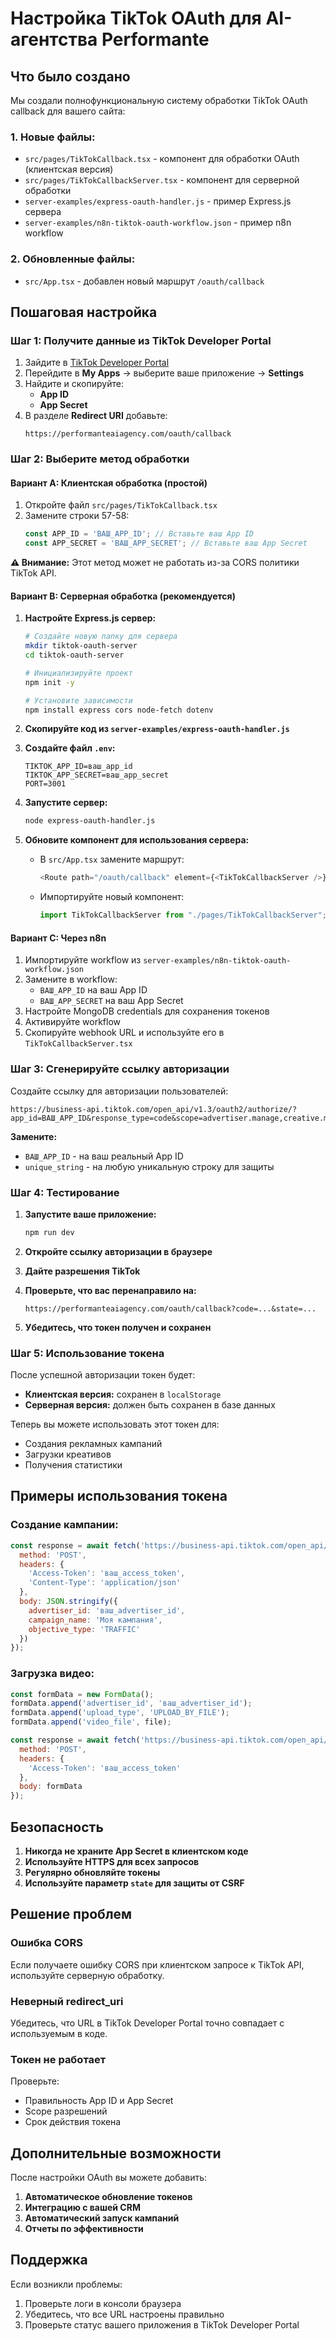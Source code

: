 # Настройка TikTok OAuth для AI-агентства Performante

## Что было создано

Мы создали полнофункциональную систему обработки TikTok OAuth callback для вашего сайта:

### 1. Новые файлы:
- `src/pages/TikTokCallback.tsx` - компонент для обработки OAuth (клиентская версия)
- `src/pages/TikTokCallbackServer.tsx` - компонент для серверной обработки
- `server-examples/express-oauth-handler.js` - пример Express.js сервера
- `server-examples/n8n-tiktok-oauth-workflow.json` - пример n8n workflow

### 2. Обновленные файлы:
- `src/App.tsx` - добавлен новый маршрут `/oauth/callback`

## Пошаговая настройка

### Шаг 1: Получите данные из TikTok Developer Portal

1. Зайдите в [TikTok Developer Portal](https://ads.tiktok.com/marketing_api/homepage)
2. Перейдите в **My Apps** → выберите ваше приложение → **Settings**
3. Найдите и скопируйте:
   - **App ID**
   - **App Secret**
4. В разделе **Redirect URI** добавьте:
   ```
   https://performanteaiagency.com/oauth/callback
   ```

### Шаг 2: Выберите метод обработки

#### Вариант A: Клиентская обработка (простой)

1. Откройте файл `src/pages/TikTokCallback.tsx`
2. Замените строки 57-58:
   ```typescript
   const APP_ID = 'ВАШ_APP_ID'; // Вставьте ваш App ID
   const APP_SECRET = 'ВАШ_APP_SECRET'; // Вставьте ваш App Secret
   ```

**⚠️ Внимание:** Этот метод может не работать из-за CORS политики TikTok API.

#### Вариант B: Серверная обработка (рекомендуется)

1. **Настройте Express.js сервер:**
   
   ```bash
   # Создайте новую папку для сервера
   mkdir tiktok-oauth-server
   cd tiktok-oauth-server
   
   # Инициализируйте проект
   npm init -y
   
   # Установите зависимости
   npm install express cors node-fetch dotenv
   ```

2. **Скопируйте код из `server-examples/express-oauth-handler.js`**

3. **Создайте файл `.env`:**
   ```env
   TIKTOK_APP_ID=ваш_app_id
   TIKTOK_APP_SECRET=ваш_app_secret
   PORT=3001
   ```

4. **Запустите сервер:**
   ```bash
   node express-oauth-handler.js
   ```

5. **Обновите компонент для использования сервера:**
   - В `src/App.tsx` замените маршрут:
     ```typescript
     <Route path="/oauth/callback" element={<TikTokCallbackServer />} />
     ```
   - Импортируйте новый компонент:
     ```typescript
     import TikTokCallbackServer from "./pages/TikTokCallbackServer";
     ```

#### Вариант C: Через n8n

1. Импортируйте workflow из `server-examples/n8n-tiktok-oauth-workflow.json`
2. Замените в workflow:
   - `ВАШ_APP_ID` на ваш App ID
   - `ВАШ_APP_SECRET` на ваш App Secret
3. Настройте MongoDB credentials для сохранения токенов
4. Активируйте workflow
5. Скопируйте webhook URL и используйте его в `TikTokCallbackServer.tsx`

### Шаг 3: Сгенерируйте ссылку авторизации

Создайте ссылку для авторизации пользователей:

```
https://business-api.tiktok.com/open_api/v1.3/oauth2/authorize/?app_id=ВАШ_APP_ID&response_type=code&scope=advertiser.manage,creative.manage,reporting.read&redirect_uri=https://performanteaiagency.com/oauth/callback&state=unique_string
```

**Замените:**
- `ВАШ_APP_ID` - на ваш реальный App ID
- `unique_string` - на любую уникальную строку для защиты

### Шаг 4: Тестирование

1. **Запустите ваше приложение:**
   ```bash
   npm run dev
   ```

2. **Откройте ссылку авторизации в браузере**

3. **Дайте разрешения TikTok**

4. **Проверьте, что вас перенаправило на:**
   ```
   https://performanteaiagency.com/oauth/callback?code=...&state=...
   ```

5. **Убедитесь, что токен получен и сохранен**

### Шаг 5: Использование токена

После успешной авторизации токен будет:

- **Клиентская версия:** сохранен в `localStorage`
- **Серверная версия:** должен быть сохранен в базе данных

Теперь вы можете использовать этот токен для:
- Создания рекламных кампаний
- Загрузки креативов
- Получения статистики

## Примеры использования токена

### Создание кампании:

```javascript
const response = await fetch('https://business-api.tiktok.com/open_api/v1.3/campaign/create/', {
  method: 'POST',
  headers: {
    'Access-Token': 'ваш_access_token',
    'Content-Type': 'application/json'
  },
  body: JSON.stringify({
    advertiser_id: 'ваш_advertiser_id',
    campaign_name: 'Моя кампания',
    objective_type: 'TRAFFIC'
  })
});
```

### Загрузка видео:

```javascript
const formData = new FormData();
formData.append('advertiser_id', 'ваш_advertiser_id');
formData.append('upload_type', 'UPLOAD_BY_FILE');
formData.append('video_file', file);

const response = await fetch('https://business-api.tiktok.com/open_api/v1.3/file/video/ad/upload/', {
  method: 'POST',
  headers: {
    'Access-Token': 'ваш_access_token'
  },
  body: formData
});
```

## Безопасность

1. **Никогда не храните App Secret в клиентском коде**
2. **Используйте HTTPS для всех запросов**
3. **Регулярно обновляйте токены**
4. **Используйте параметр `state` для защиты от CSRF**

## Решение проблем

### Ошибка CORS
Если получаете ошибку CORS при клиентском запросе к TikTok API, используйте серверную обработку.

### Неверный redirect_uri
Убедитесь, что URL в TikTok Developer Portal точно совпадает с используемым в коде.

### Токен не работает
Проверьте:
- Правильность App ID и App Secret
- Scope разрешений
- Срок действия токена

## Дополнительные возможности

После настройки OAuth вы можете добавить:

1. **Автоматическое обновление токенов**
2. **Интеграцию с вашей CRM**
3. **Автоматический запуск кампаний**
4. **Отчеты по эффективности**

## Поддержка

Если возникли проблемы:
1. Проверьте логи в консоли браузера
2. Убедитесь, что все URL настроены правильно
3. Проверьте статус вашего приложения в TikTok Developer Portal 